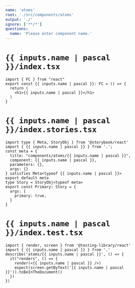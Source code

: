 ```yaml
---
name: 'atoms'
root: './src/components/atoms'
output: './'
ignore: ['**/*']
questions:
  name: 'Please enter component name.'
---
```


# `{{ inputs.name | pascal }}/index.tsx`

```tsx
import { FC } from "react"
export const {{ inputs.name | pascal }}: FC = () => {
  return (
    <h1>{{ inputs.name | pascal }}</h1>
  )
}
```

# `{{ inputs.name | pascal }}/index.stories.tsx`

```tsx
import type { Meta, StoryObj } from '@storybook/react'
import { {{ inputs.name | pascal }} } from '.';
const meta = {
  title: "components/atoms/{{ inputs.name | pascal }}",
  component: {{ inputs.name | pascal }},
  parameters: {},
  args: {}
} satisfies Meta<typeof {{ inputs.name | pascal }}>
export default meta
type Story = StoryObj<typeof meta>
export const Primary: Story = {
  args: {
    primary: true,
  }
}
```

# `{{ inputs.name | pascal }}/index.test.tsx`
```tsx
import { render, screen } from '@testing-library/react'
import { {{ inputs.name | pascal }} } from '.'
describe('atoms/{{ inputs.name | pascal }}', () => {
  it("renders", () => {
    render(<{{ inputs.name | pascal }} />)
    expect(screen.getByText('{{ inputs.name | pascal }}')).toBeInTheDocument()
  })
})
```